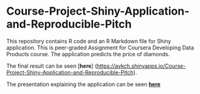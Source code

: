 # Course-Project-Shiny-Application-and-Reproducible-Pitch

This repository contains R code and an R Markdown file for Shiny application. This is peer-graded Assignment for Coursera Developing Data Products course.
The application predicts the price of diamonds.

The final result can be seen [**here**] (https://avkch.shinyapps.io/Course-Project-Shiny-Application-and-Reproducible-Pitch).

The presentation explaining the application can be seen [**here**](http://rpubs.com/avkch/248607)
